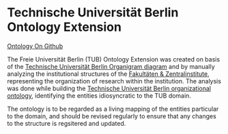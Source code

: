 # Technische Universität Berlin Ontology Extension


[Ontology On Github](https://raw.githubusercontent.com/BUA-VIVO/bua-vivo-ontology-extensions/main/vivo-bua-ext-freie-universitaet-berlin.rdf)

The Freie Universität Berlin (TUB) Ontology Extension was created on basis of the [Technische Universität Berlin Organigram diagram](https://www.static.tu.berlin/fileadmin/www/10000000/Ueber_die_TU_Berlin/Organisation/Organigramm/Organigramm_TUBerlin.pdf) and by manually analyzing the institutional structures of the [Fakultäten & Zentralinstitute](https://www.tu.berlin/ueber-die-tu-berlin/organisation/fakultaeten-zentralinstitute), representing the organization of research within the institution. The analysis was done while building the [Technische Universität Berlin organizational ontology](https://raw.githubusercontent.com/BUA-VIVO/bua-organigram/main/tub.ttl), identifying the entities idiosyncratic to the TUB domain.

The ontology is to be regarded as a living mapping of the entities particular to the domain, and should be revised regularly to ensure that any changes to the structure is regsitered and updated.

